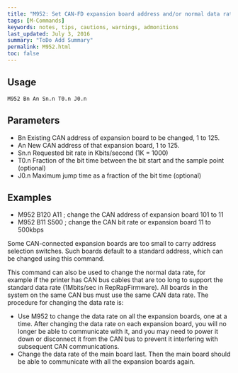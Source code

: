 ```yaml
---
title: "M952: Set CAN-FD expansion board address and/or normal data rate" 
tags: [M-Commands]
keywords: notes, tips, cautions, warnings, admonitions
last_updated: July 3, 2016
summary: "ToDo Add Summary"
permalink: M952.html
toc: false
---
```



## Usage ##
```
M952 Bn An Sn.n T0.n J0.n
```

## Parameters ##

+ Bn Existing CAN address of expansion board to be changed, 1 to 125.
+ An New CAN address of that expansion board, 1 to 125.
+ Sn.n Requested bit rate in Kbits/second (1K = 1000)
+ T0.n Fraction of the bit time between the bit start and the sample point (optional)
+ J0.n Maximum jump time as a fraction of the bit time (optional)

## Examples ##

+ M952 B120 A11 ; change the CAN address of expansion board 101 to 11
+ M952 B11 S500 ; change the CAN bit rate or expansion board 11 to 500kbps

Some CAN-connected expansion boards are too small to carry address selection switches. Such boards default to a standard address, which can be changed using this command.

This command can also be used to change the normal data rate, for example if the printer has CAN bus cables that are too long to support the standard data rate (1Mbits/sec in RepRapFirmware). All boards in the system on the same CAN bus must use the same CAN data rate. The procedure for changing the data rate is:

+ Use M952 to change the data rate on all the expansion boards, one at a time. After changing the data rate on each expansion board, you will no longer be able to communicate with it, and you may need to power it down or disconnect it from the CAN bus to prevent it interfering with subsequent CAN communications.
+ Change the data rate of the main board last. Then the main board should be able to communicate with all the expansion boards again.